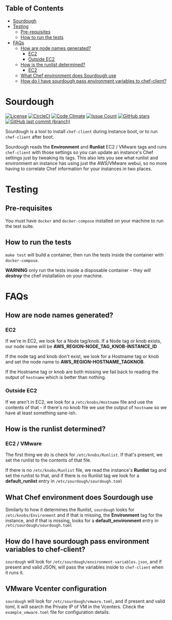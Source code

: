 <!-- START doctoc generated TOC please keep comment here to allow auto update -->
<!-- DON'T EDIT THIS SECTION, INSTEAD RE-RUN doctoc TO UPDATE -->
## Table of Contents

- [Sourdough](#sourdough)
- [Testing](#testing)
  - [Pre-requisites](#pre-requisites)
  - [How to run the tests](#how-to-run-the-tests)
- [FAQs](#faqs)
  - [How are node names generated?](#how-are-node-names-generated)
    - [EC2](#ec2)
    - [Outside EC2](#outside-ec2)
  - [How is the runlist determined?](#how-is-the-runlist-determined)
    - [EC2](#ec2-1)
  - [What Chef environment does Sourdough use](#what-chef-environment-does-sourdough-use)
  - [How do I have sourdough pass environment variables to chef-client?](#how-do-i-have-sourdough-pass-environment-variables-to-chef-client)

<!-- END doctoc generated TOC please keep comment here to allow auto update -->

# Sourdough

[![License](https://img.shields.io/badge/License-Apache%202.0-blue.svg)](https://opensource.org/licenses/Apache-2.0)
[![CircleCI](https://circleci.com/gh/unixorn/sourdough.svg?style=shield)](https://circleci.com/gh/unixorn/sourdough)
[![Code Climate](https://codeclimate.com/github/unixorn/sourdough/badges/gpa.svg)](https://codeclimate.com/github/unixorn/sourdough)
[![Issue Count](https://codeclimate.com/github/unixorn/sourdough/badges/issue_count.svg)](https://codeclimate.com/github/unixorn/sourdough)
[![GitHub stars](https://img.shields.io/github/stars/unixorn/sourdough.svg)](https://github.com/unixorn/git-extra-commands/stargazers)
[![GitHub last commit (branch)](https://img.shields.io/github/last-commit/unixorn/sourdough/master.svg)](https://github.com/unixorn/sourdough)

Sourdough is a tool to install `chef-client` during instance boot, or to run `chef-client` after boot.

Sourdough reads the **Environment** and **Runlist** EC2 / VMware tags and runs `chef-client` with those settings so you can update an instance's Chef settings just by tweaking its tags. This also lets you see what runlist and environment an instance has using just the AWS/VMware webui, so no more having to correlate Chef information for your instances in two places.

# Testing

## Pre-requisites

You must have `docker` and `docker-compose` installed on your machine to run the test suite.

## How to run the tests

`make test` will build a container, then run the tests inside the container with `docker-compose`.

**WARNING** only run the tests inside a disposable container - they _will_ **_destroy_** the chef installation on your machine.

# FAQs

## How are node names generated?

### EC2

If we're in EC2, we look for a Node tag/knob. If a Node tag or knob exists, our node name will be **AWS_REGION-NODE_TAG_KNOB-INSTANCE_ID**

If the node tag and knob don't exist, we look for a Hostname tag or knob and set the node name to **AWS_REGION-HOSTNAME_TAGKNOB**.

If the Hostname tag or knob are both missing we fail back to reading the output of `hostname` which is better than nothing.

### Outside EC2

If we aren't in EC2, we look for a `/etc/knobs/Hostname` file and use the
contents of that - if there's no knob file we use the output of
`hostname` so we have at least something sane-ish.

## How is the runlist determined?

### EC2 / VMware

The first thing we do is check for `/etc/knobs/Runlist`. If that's present, we set the runlist to the contents of that file.

If there is no `/etc/knobs/Runlist` file, we read the instance's **Runlist** tag and set the runlist to that, and if there is no Runlist tag we look for a **default_runlist** entry in `/etc/sourdough/sourdough.toml`

## What Chef environment does Sourdough use

Similarly to how it determines the Runlist, `sourdough` looks for `/etc/knobs/Environment` and if that is missing, the **Environment** tag for the instance, and if that is missing, looks for a **default_environment** entry in `/etc/sourdough/sourdough.toml`

## How do I have sourdough pass environment variables to chef-client?

`sourdough` will look for `/etc/sourdough/environment-variables.json`, and if present and valid JSON, will pass the variables inside to `chef-client` when it runs it.

## VMware Vcenter configuration

`sourdough` will look for `/etc/sourdough/vmware.toml`, and if present and valid toml, it will search the Private IP of VM in the Vcenters. Check the `example_vmware.toml` file for configuration details.
